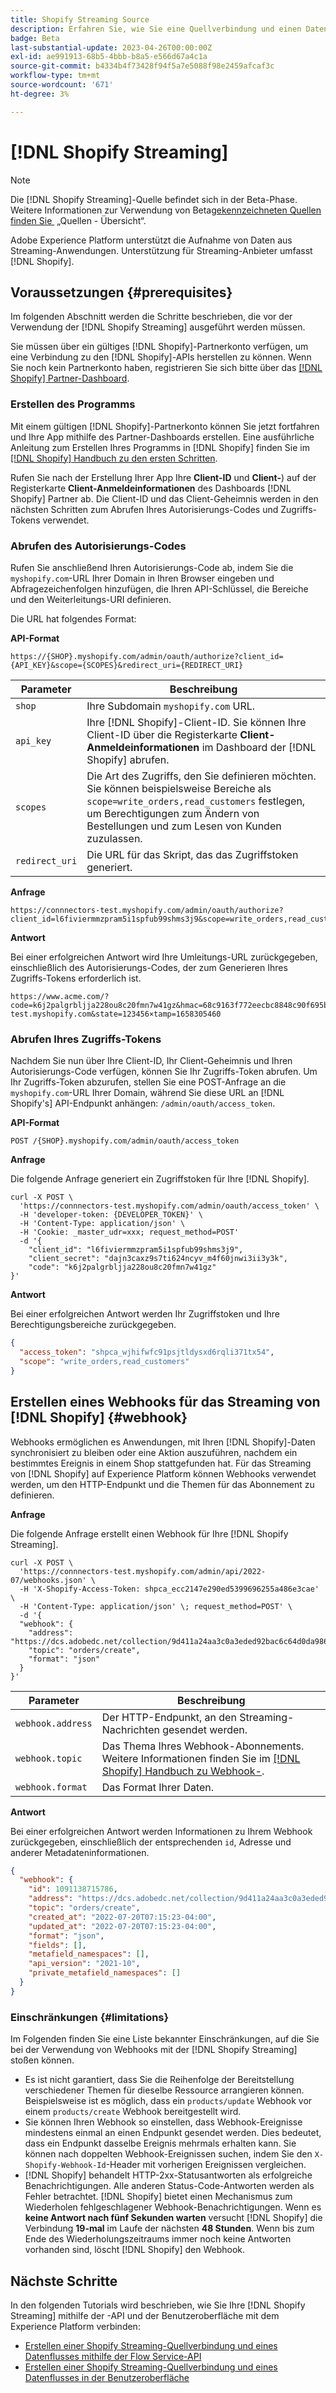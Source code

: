 ```yaml
---
title: Shopify Streaming Source
description: Erfahren Sie, wie Sie eine Quellverbindung und einen Datenfluss erstellen, um Streaming-Daten von Ihrer Shopify-Instanz in Adobe Experience Platform aufzunehmen
badge: Beta
last-substantial-update: 2023-04-26T00:00:00Z
exl-id: ae991913-68b5-4bbb-b8a5-e566d67a4c1a
source-git-commit: b4334b4f73428f94f5a7e5088f98e2459afcaf3c
workflow-type: tm+mt
source-wordcount: '671'
ht-degree: 3%

---
```


# [!DNL Shopify Streaming]

>[!NOTE]
>
>Die [!DNL Shopify Streaming]-Quelle befindet sich in der Beta-Phase. Weitere Informationen zur Verwendung von Beta[gekennzeichneten Quellen finden Sie &#x200B;](../../home.md#terms-and-conditions) „Quellen - Übersicht“.

Adobe Experience Platform unterstützt die Aufnahme von Daten aus Streaming-Anwendungen. Unterstützung für Streaming-Anbieter umfasst [!DNL Shopify].

## Voraussetzungen {#prerequisites}

Im folgenden Abschnitt werden die Schritte beschrieben, die vor der Verwendung der [!DNL Shopify Streaming] ausgeführt werden müssen.

Sie müssen über ein gültiges [!DNL Shopify]-Partnerkonto verfügen, um eine Verbindung zu den [!DNL Shopify]-APIs herstellen zu können. Wenn Sie noch kein Partnerkonto haben, registrieren Sie sich bitte über das [[!DNL Shopify] Partner-Dashboard](https://www.shopify.com/partners).

### Erstellen des Programms

Mit einem gültigen [!DNL Shopify]-Partnerkonto können Sie jetzt fortfahren und Ihre App mithilfe des Partner-Dashboards erstellen. Eine ausführliche Anleitung zum Erstellen Ihres Programms in [!DNL Shopify] finden Sie im [[!DNL Shopify] Handbuch zu den ersten Schritten](https://www.shopify.com/partners/blog/17056443-how-to-generate-a-shopify-api-token).

Rufen Sie nach der Erstellung Ihrer App Ihre **Client-ID** und **Client-**) auf der Registerkarte **Client-Anmeldeinformationen** des Dashboards [!DNL Shopify] Partner ab. Die Client-ID und das Client-Geheimnis werden in den nächsten Schritten zum Abrufen Ihres Autorisierungs-Codes und Zugriffs-Tokens verwendet.

### Abrufen des Autorisierungs-Codes

Rufen Sie anschließend Ihren Autorisierungs-Code ab, indem Sie die `myshopify.com`-URL Ihrer Domain in Ihren Browser eingeben und Abfragezeichenfolgen hinzufügen, die Ihren API-Schlüssel, die Bereiche und den Weiterleitungs-URI definieren.

Die URL hat folgendes Format:

**API-Format**

```http
https://{SHOP}.myshopify.com/admin/oauth/authorize?client_id={API_KEY}&scope={SCOPES}&redirect_uri={REDIRECT_URI}
```

| Parameter | Beschreibung |
| --- | --- |
| `shop` | Ihre Subdomain `myshopify.com` URL. |
| `api_key` | Ihre [!DNL Shopify]-Client-ID. Sie können Ihre Client-ID über die Registerkarte **Client-Anmeldeinformationen** im Dashboard der [!DNL Shopify] abrufen. |
| `scopes` | Die Art des Zugriffs, den Sie definieren möchten. Sie können beispielsweise Bereiche als `scope=write_orders,read_customers` festlegen, um Berechtigungen zum Ändern von Bestellungen und zum Lesen von Kunden zuzulassen. |
| `redirect_uri` | Die URL für das Skript, das das Zugriffstoken generiert. |

**Anfrage**

```http
https://connnectors-test.myshopify.com/admin/oauth/authorize?client_id=l6fiviermmzpram5i1spfub99shms3j9&scope=write_orders,read_customers&redirect_uri=https://acme.com
```

**Antwort**

Bei einer erfolgreichen Antwort wird Ihre Umleitungs-URL zurückgegeben, einschließlich des Autorisierungs-Codes, der zum Generieren Ihres Zugriffs-Tokens erforderlich ist.

```http
https://www.acme.com/?code=k6j2palgrbljja228ou8c20fmn7w41gz&hmac=68c9163f772eecbc8848c90f695bca0460899c125af897a6d2b0ebbd59d3a43b&shop=connnectors-test.myshopify.com&state=123456×tamp=1658305460
```

### Abrufen Ihres Zugriffs-Tokens

Nachdem Sie nun über Ihre Client-ID, Ihr Client-Geheimnis und Ihren Autorisierungs-Code verfügen, können Sie Ihr Zugriffs-Token abrufen. Um Ihr Zugriffs-Token abzurufen, stellen Sie eine POST-Anfrage an die `myshopify.com`-URL Ihrer Domain, während Sie diese URL an [!DNL Shopify's] API-Endpunkt anhängen: `/admin/oauth/access_token`.

**API-Format**

```https
POST /{SHOP}.myshopify.com/admin/oauth/access_token
```

**Anfrage**

Die folgende Anfrage generiert ein Zugriffstoken für Ihre [!DNL Shopify].

```shell
curl -X POST \
  'https://connnectors-test.myshopify.com/admin/oauth/access_token' \
  -H 'developer-token: {DEVELOPER_TOKEN}' \
  -H 'Content-Type: application/json' \
  -H 'Cookie: _master_udr=xxx; request_method=POST'
  -d '{
    "client_id": "l6fiviermmzpram5i1spfub99shms3j9",
    "client_secret": "dajn3caxz9s7ti624ncyv_m4f60jnwi3ii3y3k",
    "code": "k6j2palgrbljja228ou8c20fmn7w41gz"
}'
```

**Antwort**

Bei einer erfolgreichen Antwort werden Ihr Zugriffstoken und Ihre Berechtigungsbereiche zurückgegeben.

```json
{
  "access_token": "shpca_wjhifwfc91psjtldysxd6rqli371tx54",
  "scope": "write_orders,read_customers"
}
```

## Erstellen eines Webhooks für das Streaming von [!DNL Shopify] {#webhook}

Webhooks ermöglichen es Anwendungen, mit Ihren [!DNL Shopify]-Daten synchronisiert zu bleiben oder eine Aktion auszuführen, nachdem ein bestimmtes Ereignis in einem Shop stattgefunden hat. Für das Streaming von [!DNL Shopify] auf Experience Platform können Webhooks verwendet werden, um den HTTP-Endpunkt und die Themen für das Abonnement zu definieren.

**Anfrage**

Die folgende Anfrage erstellt einen Webhook für Ihre [!DNL Shopify Streaming].

```shell
curl -X POST \
  'https://connnectors-test.myshopify.com/admin/api/2022-07/webhooks.json' \
  -H 'X-Shopify-Access-Token: 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' \
  -H 'Content-Type: application/json' \; request_method=POST' \
  -d '{
  "webhook": {
    "address": "https://dcs.adobedc.net/collection/9d411a24aa3c0a3eded92bac6c64d0da986ee7a8212f87168c5fb42d9ddc3227",
    "topic": "orders/create",
    "format": "json"
  }
}'
```

| Parameter | Beschreibung |
| --- | --- | 
| `webhook.address` | Der HTTP-Endpunkt, an den Streaming-Nachrichten gesendet werden. |
| `webhook.topic` | Das Thema Ihres Webhook-Abonnements. Weitere Informationen finden Sie im [[!DNL Shopify] Handbuch zu Webhook-](https://shopify.dev/docs/api/admin-rest/2023-04/resources/webhook#event-topics). |
| `webhook.format` | Das Format Ihrer Daten. |

**Antwort**

Bei einer erfolgreichen Antwort werden Informationen zu Ihrem Webhook zurückgegeben, einschließlich der entsprechenden `id`, Adresse und anderer Metadateninformationen.

```json
{
  "webhook": {
    "id": 1091138715786,
    "address": "https://dcs.adobedc.net/collection/9d411a24aa3c0a3eded92bac6c64d0da986ee7a8212f87168c5fb42d9ddc3227",
    "topic": "orders/create",
    "created_at": "2022-07-20T07:15:23-04:00",
    "updated_at": "2022-07-20T07:15:23-04:00",
    "format": "json",
    "fields": [],
    "metafield_namespaces": [],
    "api_version": "2021-10",
    "private_metafield_namespaces": []
  }
}
```

### Einschränkungen {#limitations}

Im Folgenden finden Sie eine Liste bekannter Einschränkungen, auf die Sie bei der Verwendung von Webhooks mit der [!DNL Shopify Streaming] stoßen können.

* Es ist nicht garantiert, dass Sie die Reihenfolge der Bereitstellung verschiedener Themen für dieselbe Ressource arrangieren können. Beispielsweise ist es möglich, dass ein `products/update` Webhook vor einem `products/create` Webhook bereitgestellt wird.
* Sie können Ihren Webhook so einstellen, dass Webhook-Ereignisse mindestens einmal an einen Endpunkt gesendet werden. Dies bedeutet, dass ein Endpunkt dasselbe Ereignis mehrmals erhalten kann. Sie können nach doppelten Webhook-Ereignissen suchen, indem Sie den `X-Shopify-Webhook-Id`-Header mit vorherigen Ereignissen vergleichen.
* [!DNL Shopify] behandelt HTTP-2xx-Statusantworten als erfolgreiche Benachrichtigungen. Alle anderen Status-Code-Antworten werden als Fehler betrachtet. [!DNL Shopify] bietet einen Mechanismus zum Wiederholen fehlgeschlagener Webhook-Benachrichtigungen. Wenn es **keine Antwort nach fünf Sekunden warten** versucht [!DNL Shopify] die Verbindung **19-mal** im Laufe der nächsten **48 Stunden**. Wenn bis zum Ende des Wiederholungszeitraums immer noch keine Antworten vorhanden sind, löscht [!DNL Shopify] den Webhook.

## Nächste Schritte

In den folgenden Tutorials wird beschrieben, wie Sie Ihre [!DNL Shopify Streaming] mithilfe der -API und der Benutzeroberfläche mit dem Experience Platform verbinden:

* [Erstellen einer Shopify Streaming-Quellverbindung und eines Datenflusses mithilfe der Flow Service-API](../../tutorials/api/create/ecommerce/shopify-streaming.md)
* [Erstellen einer Shopify Streaming-Quellverbindung und eines Datenflusses in der Benutzeroberfläche](../../tutorials/ui/create/ecommerce/shopify-streaming.md)
